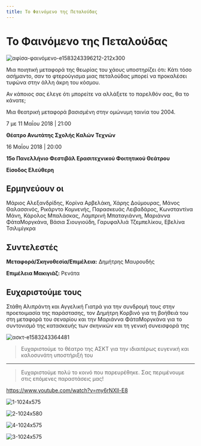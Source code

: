 ```yaml
---
title: Το Φαινόμενο της Πεταλούδας
---
```


# Το Φαινόμενο της Πεταλούδας

![αφίσα-φαινόμενο-e1583243396212-212x300](https://github.com/theatrikiopa/theatrikiopa.eu/assets/16403754/0b7a4e58-5253-419d-b959-0dbb95ff94c0)

Μια ποιητική μεταφορά της θεωρίας του χάους υποστηρίζει ότι: Κάτι τόσο ασήμαντο, σαν το φτερούγισμα μιας πεταλούδας μπορεί να προκαλέσει τυφώνα στην άλλη άκρη του κόσμου.

Αν κάποιος σας έλεγε ότι μπορείτε να αλλάξετε το παρελθόν σας, θα το κάνατε;

Μια θεατρική μεταφορά βασισμένη στην ομώνυμη ταινία του 2004.

7 με 11 Μαΐου 2018 | 21:00

**Θέατρο Ανωτάτης Σχολής Καλών Τεχνών**

16 Μαΐου 2018 | 20:00

**15ο Πανελλήνιο Φεστιβάλ Ερασιτεχνικού Φοιτητικού Θεάτρου**

**Είσοδος Ελεύθερη**

## Ερμηνεύουν οι
Μάριος Αλεξανδρίδης, Κορίνα Αρβελάκη, Χάρης Δούμουρας, Μάνος Θαλασσινός, Ρικάρντο Κομνενής, Παρασκευάς Λειβαδάρος, Κωνσταντίνα Μάνη, Κάρολος Μπαλάσκας, Λαμπρινή Μπαταγιάννη, Μαριάννα ΦάταΜοργκάνα, Βάσια Σιουγιούδη, Γαρυφαλλιά Τζεμπελίκου, Εβελίνα Τσιλιμίγκρα

## Συντελεστές
**Μεταφορά/Σκηνοθεσία/Επιμέλεια:** Δημήτρης Μαυρουδής

**Επιμέλεια Μακιγιάζ:** Ρενάτα

## Ευχαριστούμε τους
Στάθη Αλιπράντη και Αγγελική Γιατρά για την συνδρομή τους στην προετοιμασία της παράστασης, τον Δημήτρη Κορβινό για τη βοήθειά του στη μεταφορά του σεναρίου και την Μαριάννα ΦάταΜοργκάνα για το συντονισμό της κατασκευής των σκηνικών και τη γενική συνεισφορά της

![ασκτ-e1583243364481](https://github.com/theatrikiopa/theatrikiopa.eu/assets/16403754/460a9b55-bcd3-4eed-af84-8a99eb8e108e)

> Ευχαριστούμε το θέατρο της ΑΣΚΤ για την ιδιαιτέρως ευγενική και καλοσυνάτη υποστήριξή του

***
> Ευχαριστούμε πολύ το κοινό που παρευρέθηκε.
> Σας περιμένουμε στις επόμενες παραστάσεις μας!

https://www.youtube.com/watch?v=my6rNXIl-E8

![1-1024x575](https://github.com/theatrikiopa/theatrikiopa.eu/assets/16403754/0db5aeac-79bc-490d-9ac7-ca48d08e8cd9)

![2-1024x580](https://github.com/theatrikiopa/theatrikiopa.eu/assets/16403754/f1211747-5a8d-4cde-8bec-de18b2e75e62)

![4-1024x575](https://github.com/theatrikiopa/theatrikiopa.eu/assets/16403754/b6837537-4e2a-42a7-ad3e-70afe5d41677)

![3-1024x575](https://github.com/theatrikiopa/theatrikiopa.eu/assets/16403754/5113af05-ece6-4b10-bc3e-b62e3c91ba90)
